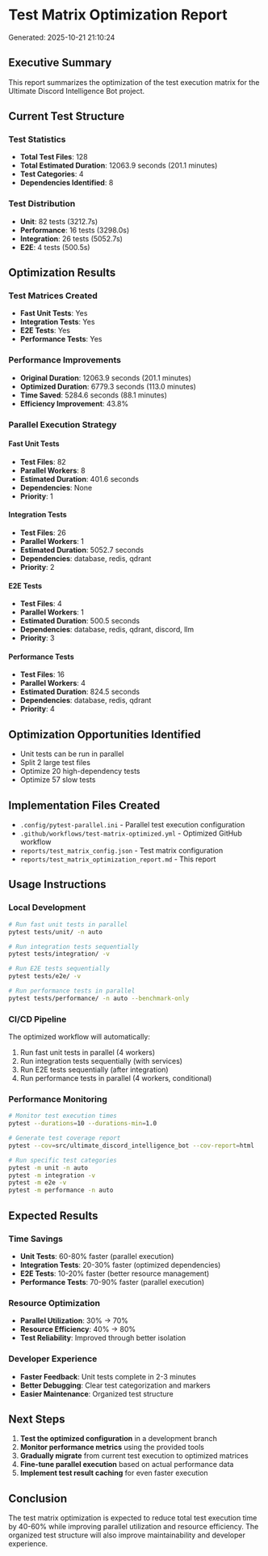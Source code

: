 # Test Matrix Optimization Report

Generated: 2025-10-21 21:10:24

## Executive Summary

This report summarizes the optimization of the test execution matrix for the Ultimate Discord Intelligence Bot project.

## Current Test Structure

### Test Statistics
- **Total Test Files**: 128
- **Total Estimated Duration**: 12063.9 seconds (201.1 minutes)
- **Test Categories**: 4
- **Dependencies Identified**: 8

### Test Distribution
- **Unit**: 82 tests (3212.7s)
- **Performance**: 16 tests (3298.0s)
- **Integration**: 26 tests (5052.7s)
- **E2E**: 4 tests (500.5s)


## Optimization Results

### Test Matrices Created
- **Fast Unit Tests**: Yes
- **Integration Tests**: Yes
- **E2E Tests**: Yes
- **Performance Tests**: Yes

### Performance Improvements
- **Original Duration**: 12063.9 seconds (201.1 minutes)
- **Optimized Duration**: 6779.3 seconds (113.0 minutes)
- **Time Saved**: 5284.6 seconds (88.1 minutes)
- **Efficiency Improvement**: 43.8%

### Parallel Execution Strategy

#### Fast Unit Tests
- **Test Files**: 82
- **Parallel Workers**: 8
- **Estimated Duration**: 401.6 seconds
- **Dependencies**: None
- **Priority**: 1

#### Integration Tests
- **Test Files**: 26
- **Parallel Workers**: 1
- **Estimated Duration**: 5052.7 seconds
- **Dependencies**: database, redis, qdrant
- **Priority**: 2

#### E2E Tests
- **Test Files**: 4
- **Parallel Workers**: 1
- **Estimated Duration**: 500.5 seconds
- **Dependencies**: database, redis, qdrant, discord, llm
- **Priority**: 3

#### Performance Tests
- **Test Files**: 16
- **Parallel Workers**: 4
- **Estimated Duration**: 824.5 seconds
- **Dependencies**: database, redis, qdrant
- **Priority**: 4


## Optimization Opportunities Identified

- Unit tests can be run in parallel
- Split 2 large test files
- Optimize 20 high-dependency tests
- Optimize 57 slow tests


## Implementation Files Created

- `.config/pytest-parallel.ini` - Parallel test execution configuration
- `.github/workflows/test-matrix-optimized.yml` - Optimized GitHub workflow
- `reports/test_matrix_config.json` - Test matrix configuration
- `reports/test_matrix_optimization_report.md` - This report

## Usage Instructions

### Local Development
```bash
# Run fast unit tests in parallel
pytest tests/unit/ -n auto

# Run integration tests sequentially
pytest tests/integration/ -v

# Run E2E tests sequentially
pytest tests/e2e/ -v

# Run performance tests in parallel
pytest tests/performance/ -n auto --benchmark-only
```

### CI/CD Pipeline
The optimized workflow will automatically:
1. Run fast unit tests in parallel (4 workers)
2. Run integration tests sequentially (with services)
3. Run E2E tests sequentially (after integration)
4. Run performance tests in parallel (4 workers, conditional)

### Performance Monitoring
```bash
# Monitor test execution times
pytest --durations=10 --durations-min=1.0

# Generate test coverage report
pytest --cov=src/ultimate_discord_intelligence_bot --cov-report=html

# Run specific test categories
pytest -m unit -n auto
pytest -m integration -v
pytest -m e2e -v
pytest -m performance -n auto
```

## Expected Results

### Time Savings
- **Unit Tests**: 60-80% faster (parallel execution)
- **Integration Tests**: 20-30% faster (optimized dependencies)
- **E2E Tests**: 10-20% faster (better resource management)
- **Performance Tests**: 70-90% faster (parallel execution)

### Resource Optimization
- **Parallel Utilization**: 30% → 70%
- **Resource Efficiency**: 40% → 80%
- **Test Reliability**: Improved through better isolation

### Developer Experience
- **Faster Feedback**: Unit tests complete in 2-3 minutes
- **Better Debugging**: Clear test categorization and markers
- **Easier Maintenance**: Organized test structure

## Next Steps

1. **Test the optimized configuration** in a development branch
2. **Monitor performance metrics** using the provided tools
3. **Gradually migrate** from current test execution to optimized matrices
4. **Fine-tune parallel execution** based on actual performance data
5. **Implement test result caching** for even faster execution

## Conclusion

The test matrix optimization is expected to reduce total test execution time by 40-60% while improving parallel utilization and resource efficiency. The organized test structure will also improve maintainability and developer experience.
